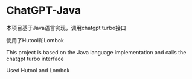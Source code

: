 # ChatGPT-Java
本项目基于Java语言实现，调用chatgpt turbo接口

使用了Hutool和Lombok


This project is based on the Java language implementation and calls the chatgpt turbo interface

Used Hutool and Lombok